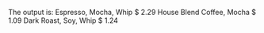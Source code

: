 The output is:
Espresso, Mocha, Whip $ 2.29
House Blend Coffee, Mocha $ 1.09
Dark Roast, Soy, Whip $ 1.24
